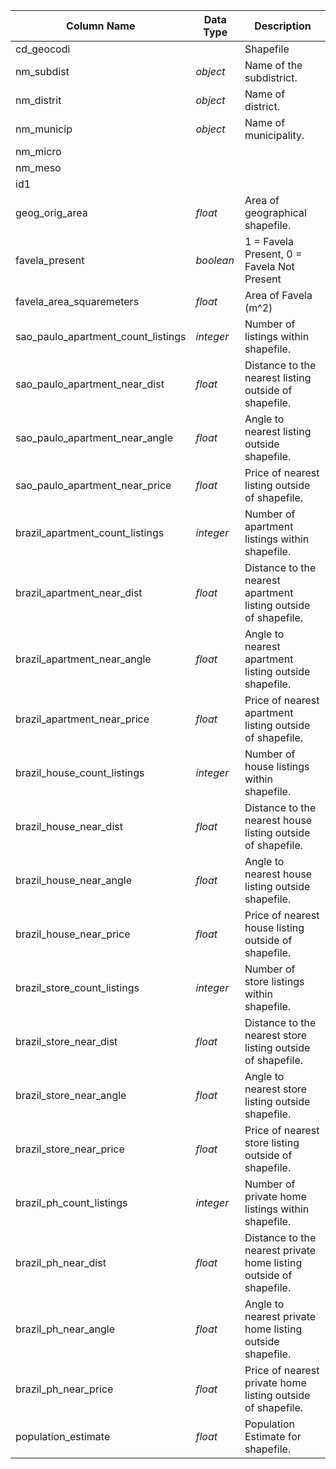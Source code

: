 |Column Name|Data Type|Description|
|---|---|---|  
cd_geocodi| | Shapefile 
nm_subdist|*object*| Name of the subdistrict.  
nm_distrit|*object*| Name of district.  
nm_municip|*object*| Name of municipality.  
nm_micro| |   
nm_meso| |  
id1| |  
geog_orig_area| *float* | Area of geographical  shapefile.  
favela_present|*boolean*| 1 = Favela Present, 0 = Favela Not Present|  
favela_area_squaremeters| *float*| Area of Favela (m^2)  
sao_paulo_apartment_count_listings| *integer* | Number of listings within shapefile.  
sao_paulo_apartment_near_dist| *float* | Distance to the nearest listing outside of shapefile.
sao_paulo_apartment_near_angle| *float* | Angle to nearest listing outside shapefile. 
sao_paulo_apartment_near_price| *float* |  Price of nearest listing outside of shapefile.
brazil_apartment_count_listings| *integer* | Number of apartment listings within shapefile.
brazil_apartment_near_dist| *float* |Distance to the nearest apartment listing outside of shapefile.
brazil_apartment_near_angle| *float* | Angle to nearest apartment listing outside shapefile.
brazil_apartment_near_price| *float* |  Price of nearest apartment listing outside of shapefile.
brazil_house_count_listings| *integer* |  Number of house listings within shapefile.
brazil_house_near_dist| *float* |  Distance to the nearest house listing outside of shapefile.
brazil_house_near_angle| *float* |  Angle to nearest house listing outside shapefile.
brazil_house_near_price| *float* |  Price of nearest house listing outside of shapefile.
brazil_store_count_listings| *integer* |  Number of store listings within shapefile.
brazil_store_near_dist| *float* |  Distance to the nearest store listing outside of shapefile.
brazil_store_near_angle| *float* |  Angle to nearest store listing outside shapefile.
brazil_store_near_price| *float* |  Price of nearest store listing outside of shapefile.
brazil_ph_count_listings| *integer* |  Number of private home listings within shapefile.
brazil_ph_near_dist| *float* |  Distance to the nearest private home listing outside of shapefile.
brazil_ph_near_angle| *float* |  Angle to nearest private home listing outside shapefile.
brazil_ph_near_price| *float* |  Price of nearest private home listing outside of shapefile.
population_estimate| *float* |  Population Estimate for shapefile. 